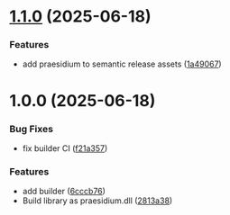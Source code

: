 # [1.1.0](https://github.com/SteamClientHomebrew/Praesidium/compare/v1.0.0...v1.1.0) (2025-06-18)


### Features

* add praesidium to semantic release assets ([1a49067](https://github.com/SteamClientHomebrew/Praesidium/commit/1a4906747794b310e9e27c935ffe19ddee5efd68))

# 1.0.0 (2025-06-18)


### Bug Fixes

* fix builder CI ([f21a357](https://github.com/SteamClientHomebrew/Praesidium/commit/f21a35750279dff42f414a8d92ff6e89b2d1be8f))


### Features

* add builder ([6cccb76](https://github.com/SteamClientHomebrew/Praesidium/commit/6cccb7654d60d140a1d6940a68af91df03104f04))
* Build library as praesidium.dll ([2813a38](https://github.com/SteamClientHomebrew/Praesidium/commit/2813a38fc9f971d39f4bc205e34258194440f07d))
